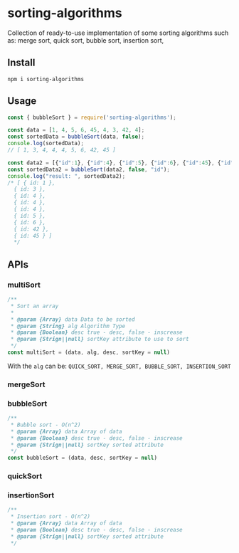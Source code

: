 # sorting-algorithms
Collection of ready-to-use implementation of some sorting algorithms such as: merge sort, quick sort, bubble sort, insertion sort,

## Install

`npm i sorting-algorithms`

## Usage

```javascript
const { bubbleSort } = require('sorting-algorithms');

const data = [1, 4, 5, 6, 45, 4, 3, 42, 4];
const sortedData = bubbleSort(data, false);
console.log(sortedData);
// [ 1, 3, 4, 4, 4, 5, 6, 42, 45 ]

const data2 = [{"id":1}, {"id":4}, {"id":5}, {"id":6}, {"id":45}, {"id":4}, {"id":3}, {"id":42}, {"id":4}];
const sortedData2 = bubbleSort(data2, false, "id");
console.log("result: ", sortedData2);
/* [ { id: 1 },
  { id: 3 },
  { id: 4 },
  { id: 4 },
  { id: 4 },
  { id: 5 },
  { id: 6 },
  { id: 42 },
  { id: 45 } ]
  */
```

## APIs

### multiSort

```javascript
/**
 * Sort an array
 *
 * @param {Array} data Data to be sorted
 * @param {String} alg Algorithm Type
 * @param {Boolean} desc true - desc, false - inscrease
 * @param {Strign||null} sortKey attribute to use to sort
 */
const multiSort = (data, alg, desc, sortKey = null)
```
With the `alg` can be: `QUICK_SORT, MERGE_SORT, BUBBLE_SORT, INSERTION_SORT`


### mergeSort

### bubbleSort

```javascript
/**
 * Bubble sort - O(n^2)
 * @param {Array} data Array of data
 * @param {Boolean} desc true - desc, false - inscrease
 * @param {Strign||null} sortKey sorted attribute
 */
const bubbleSort = (data, desc, sortKey = null)
```

### quickSort

### insertionSort

```javascript
/**
 * Insertion sort - O(n^2)
 * @param {Array} data Array of data
 * @param {Boolean} desc true - desc, false - inscrease
 * @param {Strign||null} sortKey sorted attribute
 */
 ```